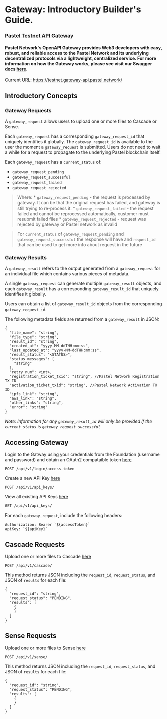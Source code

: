 # Gateway: Introductory Builder's Guide.

### [Pastel Testnet API Gateway](https://testnet.gateway-api.pastel.network/)

#### Pastel Network's OpenAPI Gateway provides Web3 developers with easy, robust, and reliable access to the Pastel Network and its underlying decentralized protocols via a lightweight, centralized service. For more information on how the Gateway works, please see visit our Swagger docs [here](https://testnet.gateway-api.pastel.network/).

Current URL: https://testnet.gateway-api.pastel.network/

## Introductory Concepts

### Gateway Requests
A `gateway_request` allows users to upload one or more files to Cascade or Sense.

Each `gateway_request` has a corresponding `gateway_request_id` that uniquely identifies it globally. The `gateway_request_id` is available to the user the moment a `gateway_request` is submitted. Users do not need to wait a while for a request to propagate to the underlying Pastel blockchain itself.

Each `gateway_request` has a `current_status` of:
* `gateway_request_pending`
* `gateway_request_successful`
* `gateway_request_failed`
* `gateway_request_rejected`

> Where: 
    * `gateway_request_pending` - the request is processed by gateway. It can be that the original request has failed, and gateway is still trying to re-process it.
    * `gateway_request_failed` - the request failed and cannot be reprocessed automatically, customer must resubmit failed files
    * `gateway_request_rejected` - request was rejected by gateway or Pastel network as invalid

> For `current_status` of `gateway_request_pending` and `gateway_request_successful` the response will have and `request_id` that can be used to get more info about request in the future

### Gateway Results
A `gateway_result` refers to the output generated from a `gateway_request` for an individual file which contains various pieces of metadata. 

A single `gateway_request` can generate multiple `gateway_result` objects, and each `gateway_result` has a corresponding `gateway_result_id` that uniquely identifies it globally. 

Users can obtain a list of `gateway_result_id` objects from the corresponding `gateway_request_id`.

The following metadata fields are returned from a `gateway_result` in JSON:

    {
      "file_name": "string",
      "file_type": "string",
      "result_id": "string",
      "created_at": "yyyy-MM-ddTHH:mm:ss",
      "last_updated_at": "yyyy-MM-ddTHH:mm:ss",
      "result_status": "<STATUS>",
      "status_messages": [
        "string"
      ],
      "retry_num": <int>,
      "registration_ticket_txid": "string", //Pastel Network Registration TX ID 
      "activation_ticket_txid": "string", //Pastel Network Activation TX ID 
      "ipfs_link": "string",
      "aws_link": "string",
      "other_links": "string",
      "error": "string"
    }

*Note: Information for any `gateway_result_id` will only be provided if the `current_status` is `gateway_request_successful`*

## Accessing Gateway

Login to the Gatway using your credentials from the Foundation (username and password) and obtain an OAuth2 compataible token [here](https://testnet.gateway-api.pastel.network/#/login/login_access_token_api_v1_login_access_token_post) 

  ```
  POST /api/v1/login/access-token
  ```
  
Create a new API Key [here](https://testnet.gateway-api.pastel.network/#/api_keys/create_apikey_api_v1_api_keys__post)

  ```
  POST /api/v1/api_keys/
  ```
  
View all existing API Keys [here](https://testnet.gateway-api.pastel.network/#/api_keys/read_apikeys_api_v1_api_keys__get)

  ```
  GET /api/v1/api_keys/
  ```

For each `gateway_request`, include the following headers:

  ```
  Authorization: Bearer `${accessToken}`
  apiKey: `${apiKey}`
  ```

## Cascade Requests

Upload one or more files to Cascade [here](https://testnet.gateway-api.pastel.network/#/cascade/process_request_api_v1_cascade__post)

  ```
  POST /api/v1/cascade/
  ```
  
This method returns JSON including the ```request_id```, ```request_status```, and JSON of ```results``` for each file:

```
{
  "request_id": "string",
  "request_status": "PENDING",
  "results": [
    {
    }
  ]
}
```

## Sense Requests

Upload one or more files to Sense [here](https://testnet.gateway-api.pastel.network/#/sense/process_request_api_v1_sense__post)

  ```
  POST /api/v1/sense/
  ```
  
This method returns JSON including the ```request_id```, ```request_status```, and JSON of ```results``` for each file:

```
{
  "request_id": "string",
  "request_status": "PENDING",
  "results": [
    {
    }
  ]
}
```

